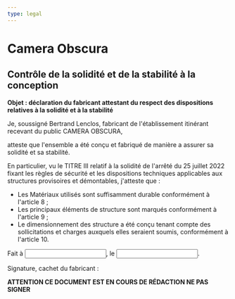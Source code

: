 ```yaml
---
type: legal
---
```


# Camera Obscura

## Contrôle de la solidité et de la stabilité à la conception

**Objet : déclaration du fabricant attestant du respect des dispositions relatives à la solidité et à la stabilité**

Je, soussigné Bertrand Lenclos, fabricant de l'établissement itinérant recevant du public CAMERA OBSCURA,

atteste que l'ensemble a été conçu et fabriqué de manière a assurer sa solidité et sa stabilité.

En particulier, vu le TITRE III relatif à la solidité de l'arrêté du 25 juillet 2022 fixant les règles de sécurité et les dispositions techniques applicables aux structures provisoires et démontables, j'atteste que :

- Les Matériaux utilisés sont suffisamment durable conformément à l'article 8 ;
- Les principaux éléments de structure sont marqués conformément à l'article 9 ;
- Le dimensionnement des structure a été conçu tenant compte des sollicitations et charges auxquels elles seraient soumis, conformément à l'article 10.

Fait à <input>, le <input>.

Signature, cachet du fabricant :

**ATTENTION CE DOCUMENT EST EN COURS DE RÉDACTION NE PAS SIGNER**
